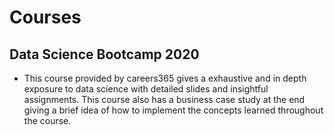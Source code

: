 # Courses

## Data Science Bootcamp 2020
* This course provided by careers365 gives a exhaustive and in depth exposure to data science with detailed slides and insightful assignments. This course also has a business case study at the end giving a brief idea of how to implement the concepts learned throughout the course.
